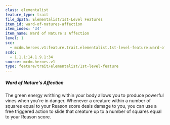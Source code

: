 ```yaml
---
class: elementalist
feature_type: trait
file_dpath: Elementalist/1st-Level Features
item_id: ward-of-natures-affection
item_index: '34'
item_name: Ward of Nature's Affection
level: 1
scc:
  - mcdm.heroes.v1:feature.trait.elementalist.1st-level-feature:ward-of-natures-affection
scdc:
  - 1.1.1:14.1.9.1:34
source: mcdm.heroes.v1
type: feature/trait/elementalist/1st-level-feature
---
```


##### Ward of Nature's Affection

The green energy writhing within your body allows you to produce powerful vines when you're in danger. Whenever a creature within a number of squares equal to your Reason score deals damage to you, you can use a free triggered action to slide that creature up to a number of squares equal to your Reason score.
